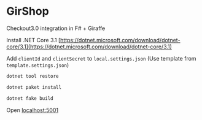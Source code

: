 # GirShop

Checkout3.0 integration in F# + Giraffe

Install .NET Core 3.1 [https://dotnet.microsoft.com/download/dotnet-core/3.1](https://dotnet.microsoft.com/download/dotnet-core/3.1)

Add `clientId` and `clientSecret` to `local.settings.json` (Use template from `template.settings.json`)

```bash
dotnet tool restore

dotnet paket install

dotnet fake build
```

Open [localhost:5001](localhost:5001)
